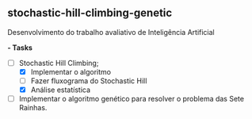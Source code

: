 ## stochastic-hill-climbing-genetic

Desenvolvimento do trabalho avaliativo de Inteligência Artificial

**- Tasks**
- [ ] Stochastic Hill Climbing;
  - [x] Implementar o algoritmo 
  - [ ] Fazer fluxograma do Stochastic Hill
  - [x] Análise estatística
- [ ] Implementar o algoritmo genético para resolver o problema das Sete Rainhas.
